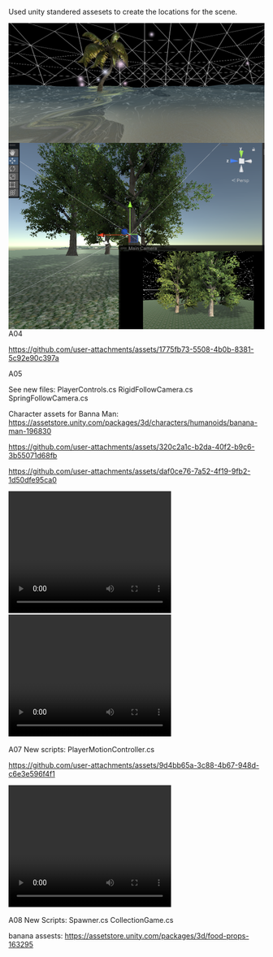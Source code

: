 Used unity standered assesets to create the locations for the scene.

<img src="levelArea.png" align="left"/>

<img src="home.png" align="left"/>

A04



https://github.com/user-attachments/assets/1775fb73-5508-4b0b-8381-5c92e90c397a


A05

See new files:
PlayerControls.cs
RigidFollowCamera.cs
SpringFollowCamera.cs

Character assets for Banna Man:
https://assetstore.unity.com/packages/3d/characters/humanoids/banana-man-196830



https://github.com/user-attachments/assets/320c2a1c-b2da-40f2-b9c6-3b55071d68fb


https://github.com/user-attachments/assets/daf0ce76-7a52-4f19-9fb2-1d50dfe95ca0


<video width="320" height="240" controls>
  <source src="RigidCamera.mp4" type="video/mp4">
</video>

<video width="320" height="240" controls>
  <source src="SpringCamera.mp4" type="video/mp4">
</video>

A07
New scripts:
PlayerMotionController.cs


https://github.com/user-attachments/assets/9d4bb65a-3c88-4b67-948d-c6e3e596f4f1


<video width="320" height="240" controls>
  <source src="motion.mp4" type="video/mp4">
</video>

A08
New Scripts:
Spawner.cs
CollectionGame.cs

banana assests: https://assetstore.unity.com/packages/3d/food-props-163295


